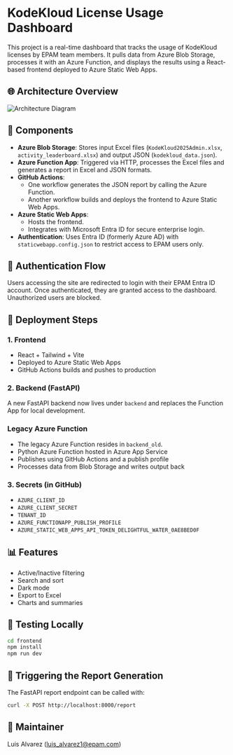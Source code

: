 # KodeKloud License Usage Dashboard

This project is a real-time dashboard that tracks the usage of KodeKloud licenses by EPAM team members. It pulls data from Azure Blob Storage, processes it with an Azure Function, and displays the results using a React-based frontend deployed to Azure Static Web Apps.

## 🌐 Architecture Overview

![Architecture Diagram](https://strepamkkeast2.blob.core.windows.net/kodekloud-inputs/ChatGPT%20Image%20Jun%2011%2C%202025%2C%2004_17_31%20PM.png?sp=r&st=2025-06-11T23:04:40Z&se=2026-02-28T07:04:40Z&sv=2024-11-04&sr=b&sig=vRtbhj%2FTFvVQZcj4uPn%2F4P3XlcFhuJ5gR9fUUPRpc7Y%3D)

## 🧩 Components

- **Azure Blob Storage**: Stores input Excel files (`KodeKloud2025Admin.xlsx`, `activity_leaderboard.xlsx`) and output JSON (`kodekloud_data.json`).
- **Azure Function App**: Triggered via HTTP, processes the Excel files and generates a report in Excel and JSON formats.
- **GitHub Actions**:
  - One workflow generates the JSON report by calling the Azure Function.
  - Another workflow builds and deploys the frontend to Azure Static Web Apps.
- **Azure Static Web Apps**:
  - Hosts the frontend.
  - Integrates with Microsoft Entra ID for secure enterprise login.
- **Authentication**: Uses Entra ID (formerly Azure AD) with `staticwebapp.config.json` to restrict access to EPAM users only.

## 🔐 Authentication Flow

Users accessing the site are redirected to login with their EPAM Entra ID account. Once authenticated, they are granted access to the dashboard. Unauthorized users are blocked.

## 🚀 Deployment Steps

### 1. Frontend
- React + Tailwind + Vite
- Deployed to Azure Static Web Apps
- GitHub Actions builds and pushes to production

### 2. Backend (FastAPI)
A new FastAPI backend now lives under `backend` and replaces the Function App for local development.

### Legacy Azure Function
- The legacy Azure Function resides in `backend_old`.
- Python Azure Function hosted in Azure App Service
- Publishes using GitHub Actions and a publish profile
- Processes data from Blob Storage and writes output back

### 3. Secrets (in GitHub)
- `AZURE_CLIENT_ID`
- `AZURE_CLIENT_SECRET`
- `TENANT_ID`
- `AZURE_FUNCTIONAPP_PUBLISH_PROFILE`
- `AZURE_STATIC_WEB_APPS_API_TOKEN_DELIGHTFUL_WATER_0AE8BED0F`

## 📊 Features

- Active/Inactive filtering
- Search and sort
- Dark mode
- Export to Excel
- Charts and summaries

## 🧪 Testing Locally

```bash
cd frontend
npm install
npm run dev
```

## 🔁 Triggering the Report Generation

The FastAPI report endpoint can be called with:
```bash
curl -X POST http://localhost:8000/report
```

## 👤 Maintainer

Luis Alvarez (luis_alvarez1@epam.com)
